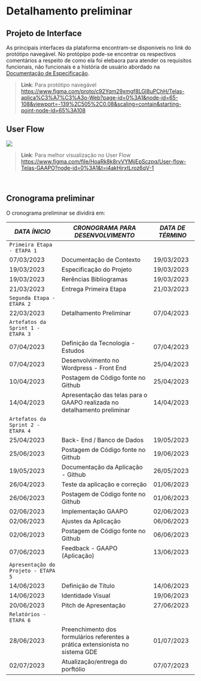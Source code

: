 # Detalhamento preliminar

## Projeto de Interface

As principais interfaces da plataforma encontram-se disponiveis no link do protótipo navegável. No protópipo pode-se encontrar os respectivos comentários a respeito de como ela foi elebaora para atender os requisitos funcionais, não funcionais e a história de usuário abordado na <a href="2-Especificação do Projeto.md"> Documentação de Especificação</a>.

> **Link**:
Para protótipo navegável
https://www.figma.com/proto/c92Yqm29xmgf8LGI8uPChH/Telas-aplica%C3%A7%C3%A3o-Web?page-id=0%3A1&node-id=65-108&viewport=-139%2C505%2C0.08&scaling=contain&starting-point-node-id=65%3A108

## User Flow
<img src="https://github.com/ICEI-PUC-Minas-PPC-CC/ppc-cc-2023-1-ment2-noite-palestra-cc/blob/main/docs/img/User%20flow%20Telas%20GAAPO.png"/>

> **Link**:
Para melhor visualização no User Flow 
https://www.figma.com/file/HoaRk8k8rvVYMjjEpSczpq/User-flow-Telas-GAAPO?node-id=0%3A1&t=i4akHjrxtLroz6qV-1
<br>

## Cronograma preliminar

O cronograma preliminar se dividirá em: 

|  _DATA ÍNICIO_ |         _CRONOGRAMA PARA DESENVOLVIMENTO_                | _DATA DE TÉRMINO_|
|--------------- |----------------------------------------------------------|------------------|
|`Primeira Etapa - ETAPA 1`                                                                    |
|   07/03/2023   | Documentação de Contexto                                 |    19/03/2023    | 
|   19/03/2023   | Especificação do Projeto                                 |    19/03/2023    |
|   19/03/2023   | Rerências Bibliogramas                                   |    19/03/2023    |
|   21/03/2023   | Entrega Primeira Etapa                                   |    21/03/2023    |
|`Segunda Etapa - ETAPA 2`                                                                     |
|   22/03/2023   | Detalhamento Preliminar                                  |    07/04/2023    |
|`Artefatos da Sprint 1 - ETAPA 3`                                                             | 
|   07/04/2023   | Definição da Tecnologia - Estudos                        |    07/04/2023    |
|   07/04/2023   | Desenvolvimento no Wordpress - Front End                 |    25/04/2023    |
|   10/04/2023   | Postagem de Código fonte no Github                       |    25/04/2023    |
|   14/04/2023   | Apresentação das telas para o GAAPO realizada no detalhamento preliminar                                                                                                                                                         |    14/04/2023    |
|`Artefatos da Sprint 2 - ETAPA 4`                                                             |
|   25/04/2023   | Back- End / Banco de Dados                               |    19/05/2023    |
|   25/06/2023   | Postagem de Código fonte no Github                       |    19/06/2023    |
|   19/05/2023   | Documentação da Aplicação - Github                       |    26/05/2023    |
|   26/04/2023   | Teste da aplicação e correção                            |    01/06/2023    |
|   26/06/2023   | Postagem de Código fonte no Github                       |    01/06/2023    |
|   02/06/2023   | Implementação GAAPO                                      |    02/06/2023    |
|   02/06/2023   | Ajustes da Aplicação                                     |    06/06/2023    |
|   02/06/2023   | Postagem de Código fonte no Github                       |    06/06/2023    |
|   07/06/2023   | Feedback - GAAPO (Aplicação)                             |    13/06/2023    |
|`Apresentação do Projeto - ETAPA 5`                                                           | 
|   14/06/2023   | Definição de Título                                      |    14/06/2023    |
|   14/06/2023   | Identidade Visual                                        |    19/06/2023    |
|   20/06/2023   | Pitch de Apresentação                                    |    27/06/2023    |
|`Relatórios - ETAPA 6`                                                                        | 
|   28/06/2023   | Preenchimento dos formulários referentes a prática extensionista no sistema GDE                                                                                                                                                 |    01/07/2023    |
|   02/07/2023   | Atualização/entrega do porftólio                         |    07/07/2023    |





